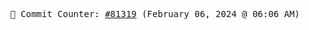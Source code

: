 <p align="center">
    <samp>
        📮 Commit Counter: <a href="https://github.com/Javascript-void0/Javascript-void0/commits/main">#81319</a> (February 06, 2024 @ 06:06 AM)
    </samp>
</p>